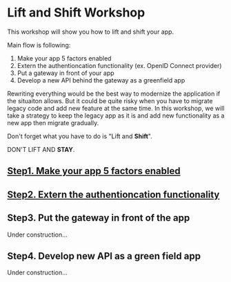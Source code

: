 # Lift and Shift Workshop

This workshop will show you how to lift and shift your app.

Main flow is following:

1. Make your app 5 factors enabled
2. Extern the authentioncation functionality (ex. OpenID Connect provider)
3. Put a gateway in front of your app
4. Develop a new API behind the gateway as a greenfield app

Rewriting everything would be the best way to modernize the application if the situaiton allows.
But it could be quite risky when you have to migrate legacy code and add new feature at the same time.
In this workshop, we will take a strategy to keep the legacy app as it is and add new functionality as a new app then migrate gradually.

Don't forget what you have to do is "Lift and **Shift**".

DON'T LIFT AND **STAY**.

## [Step1. Make your app 5 factors enabled](step-01.md)

## [Step2. Extern the authentioncation functionality](step-02.md)

## Step3. Put the gateway in front of the app

Under construction...

## Step4. Develop new API as a green field app

Under construction...

